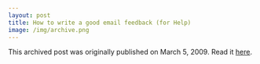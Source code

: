 ```yaml
---
layout: post
title: How to write a good email feedback (for Help)
image: /img/archive.png
---
```

This archived post was originally published on March 5, 2009. Read it [here](/alex.ciobanu.org/index269b.html).
